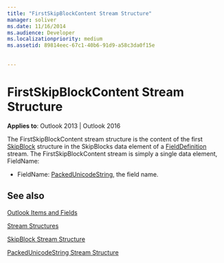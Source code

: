 ```yaml
---
title: "FirstSkipBlockContent Stream Structure"
manager: soliver
ms.date: 11/16/2014
ms.audience: Developer
ms.localizationpriority: medium
ms.assetid: 89814eec-67c1-40b6-91d9-a58c3da0f15e
 
 
---
```


# FirstSkipBlockContent Stream Structure

  
  
**Applies to**: Outlook 2013 | Outlook 2016 
  
The FirstSkipBlockContent stream structure is the content of the first [SkipBlock](skipblock-stream-structure.md) structure in the SkipBlocks data element of a [FieldDefinition](fielddefinition-stream-structure.md) stream. The FirstSkipBlockContent stream is simply a single data element, FieldName: 
  
- FieldName: [PackedUnicodeString](packedunicodestring-stream-structure.md), the field name.
    
## See also



[Outlook Items and Fields](outlook-items-and-fields.md)
  
[Stream Structures](stream-structures.md)
  
[SkipBlock Stream Structure](skipblock-stream-structure.md)
  
[PackedUnicodeString Stream Structure](packedunicodestring-stream-structure.md)

